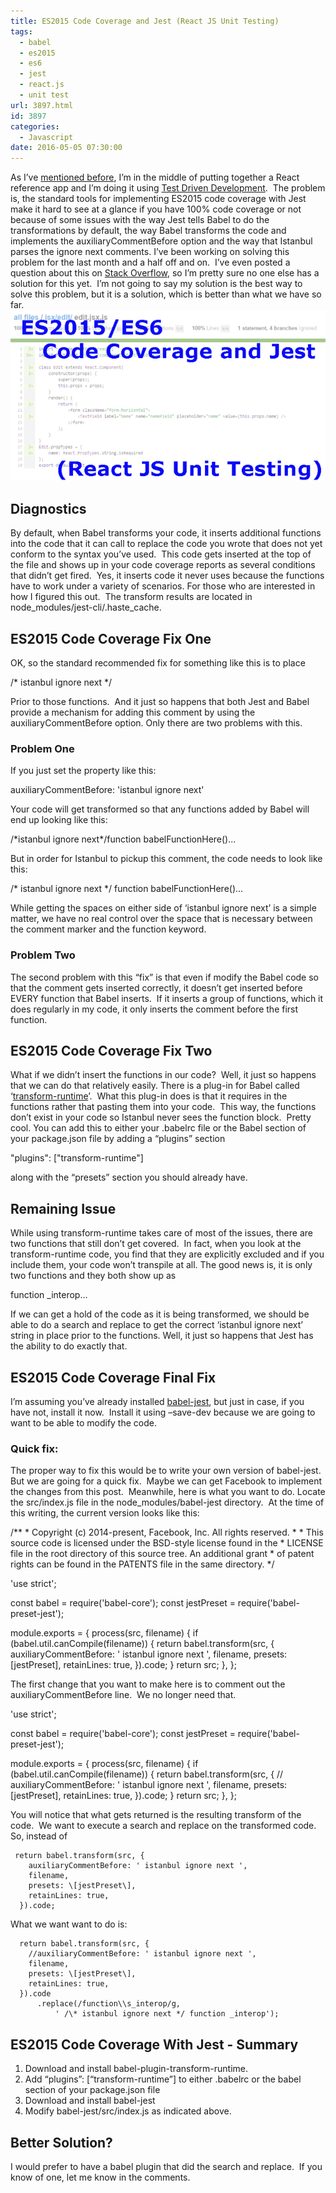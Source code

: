 ```yaml
---
title: ES2015 Code Coverage and Jest (React JS Unit Testing)
tags:
  - babel
  - es2015
  - es6
  - jest
  - react.js
  - unit test
url: 3897.html
id: 3897
categories:
  - Javascript
date: 2016-05-05 07:30:00
---
```


As I’ve [mentioned before](/react-js-and-associated-bits/), I’m in the middle of putting together a React reference app and I’m doing it using [Test Driven Development](/test-driven-learning-an-experiment/).  The problem is, the standard tools for implementing ES2015 code coverage with Jest make it hard to see at a glance if you have 100% code coverage or not because of some issues with the way Jest tells Babel to do the transformations by default, the way Babel transforms the code and implements the auxiliaryCommentBefore option and the way that Istanbul parses the ignore next comments. I’ve been working on solving this problem for the last month and a half off and on.  I’ve even posted a question about this on [Stack Overflow](//stackoverflow.com/questions/35986316/reactjs-0-9-code-coverage-with-es2015-class-keyword), so I’m pretty sure no one else has a solution for this yet.  I’m not going to say my solution is the best way to solve this problem, but it is a solution, which is better than what we have so far. ![ES2015 Code Coverage and Jest](/uploads/2016/04/image-5.png "ES2015 Code Coverage and Jest") 

Diagnostics
-----------

By default, when Babel transforms your code, it inserts additional functions into the code that it can call to replace the code you wrote that does not yet conform to the syntax you’ve used.  This code gets inserted at the top of the file and shows up in your code coverage reports as several conditions that didn’t get fired.  Yes, it inserts code it never uses because the functions have to work under a variety of scenarios. For those who are interested in how I figured this out.  The transform results are located in node\_modules/jest-cli/.haste\_cache.

ES2015 Code Coverage Fix One
----------------------------

OK, so the standard recommended fix for something like this is to place

/\* istanbul ignore next */

Prior to those functions.  And it just so happens that both Jest and Babel provide a mechanism for adding this comment by using the auxiliaryCommentBefore option. Only there are two problems with this.

### Problem One

If you just set the property like this:

auxiliaryCommentBefore: 'istanbul ignore next'

Your code will get transformed so that any functions added by Babel will end up looking like this:

/\*istanbul ignore next\*/function babelFunctionHere()...

But in order for Istanbul to pickup this comment, the code needs to look like this:

/\* istanbul ignore next */ function babelFunctionHere()...

While getting the spaces on either side of ‘istanbul ignore next’ is a simple matter, we have no real control over the space that is necessary between the comment marker and the function keyword.

### Problem Two

The second problem with this “fix” is that even if modify the Babel code so that the comment gets inserted correctly, it doesn’t get inserted before EVERY function that Babel inserts.  If it inserts a group of functions, which it does regularly in my code, it only inserts the comment before the first function.

ES2015 Code Coverage Fix Two
----------------------------

What if we didn’t insert the functions in our code?  Well, it just so happens that we can do that relatively easily. There is a plug-in for Babel called ‘[transform-runtime](//www.npmjs.com/package/babel-plugin-transform-runtime)’.  What this plug-in does is that it requires in the functions rather that pasting them into your code.  This way, the functions don’t exist in your code so Istanbul never sees the function block.  Pretty cool. You can add this to either your .babelrc file or the Babel section of your package.json file by adding a “plugins” section

"plugins": \["transform-runtime"\]

along with the “presets” section you should already have.

Remaining Issue
---------------

While using transform-runtime takes care of most of the issues, there are two functions that still don’t get covered.  In fact, when you look at the transform-runtime code, you find that they are explicitly excluded and if you include them, your code won’t transpile at all. The good news is, it is only two functions and they both show up as

function _interop...

If we can get a hold of the code as it is being transformed, we should be able to do a search and replace to get the correct ‘istanbul ignore next’ string in place prior to the functions. Well, it just so happens that Jest has the ability to do exactly that.

ES2015 Code Coverage Final Fix
------------------------------

I’m assuming you’ve already installed [babel-jest](//www.npmjs.com/package/babel-jest), but just in case, if you have not, install it now.  Install it using –save-dev because we are going to want to be able to modify the code.

### Quick fix:

The proper way to fix this would be to write your own version of babel-jest.  But we are going for a quick fix.  Maybe we can get Facebook to implement the changes from this post.  Meanwhile, here is what you want to do. Locate the src/index.js file in the node_modules/babel-jest directory.  At the time of this writing, the current version looks like this:

/**
 \* Copyright (c) 2014-present, Facebook, Inc. All rights reserved.
 *
 \* This source code is licensed under the BSD-style license found in the
 \* LICENSE file in the root directory of this source tree. An additional grant
 \* of patent rights can be found in the PATENTS file in the same directory.
 */

'use strict';

const babel = require('babel-core');
const jestPreset = require('babel-preset-jest');

module.exports = {
  process(src, filename) {
    if (babel.util.canCompile(filename)) {
      return babel.transform(src, {
        auxiliaryCommentBefore: ' istanbul ignore next ',
        filename,
        presets: \[jestPreset\],
        retainLines: true,
      }).code;
    }
    return src;
  },
};

The first change that you want to make here is to comment out the auxiliaryCommentBefore line.  We no longer need that.

'use strict';

const babel = require('babel-core');
const jestPreset = require('babel-preset-jest');

module.exports = {
  process(src, filename) {
    if (babel.util.canCompile(filename)) {
      return babel.transform(src, {
//        auxiliaryCommentBefore: ' istanbul ignore next ',
        filename,
        presets: \[jestPreset\],
        retainLines: true,
      }).code;
    }
    return src;
  },
};

You will notice that what gets returned is the resulting transform of the code.  We want to execute a search and replace on the transformed code.  So, instead of

     return babel.transform(src, {
        auxiliaryCommentBefore: ' istanbul ignore next ',
        filename,
        presets: \[jestPreset\],
        retainLines: true,
      }).code;

What we want want to do is:

      return babel.transform(src, {
        //auxiliaryCommentBefore: ' istanbul ignore next ',
        filename,
        presets: \[jestPreset\],
        retainLines: true,
      }).code
          .replace(/function\\s_interop/g,
              ' /\* istanbul ignore next */ function _interop');

ES2015 Code Coverage With Jest - Summary
----------------------------------------

1.  Download and install babel-plugin-transform-runtime.
2.  Add “plugins”: \[“transform-runtime”\] to either .babelrc or the babel section of your package.json file
3.  Download and install babel-jest
4.  Modify babel-jest/src/index.js as indicated above.

Better Solution?
----------------

I would prefer to have a babel plugin that did the search and replace.  If you know of one, let me know in the comments.
